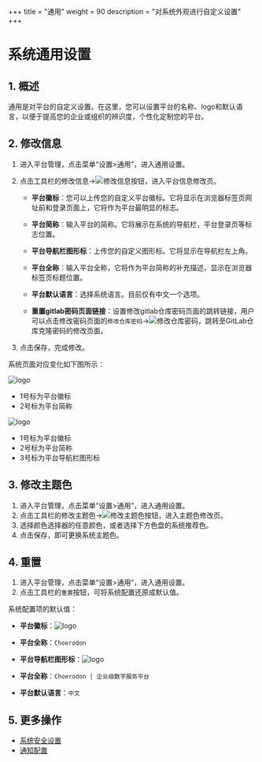 +++
title = "通用"
weight = 90
description = "对系统外观进行自定义设置"
+++

# 系统通用设置

## 1. 概述

通用是对平台的自定义设置。在这里，您可以设置平台的名称、logo和默认语言，以便于提高您的企业或组织的辨识度，个性化定制您的平台。

## 2. 修改信息

1. 进入平台管理，点击菜单“设置>通用”，进入通用设置。
2. 点击工具栏的修改信息→![修改信息](/docs/user-guide/manager-guide/image/edit-site-setting.png)按钮，进入平台信息修改页。

    - **平台徽标**：您可以上传您的自定义平台徽标。它将显示在浏览器标签页网址前和登录页面上，它将作为平台最明显的标志。  

    - **平台简称**：输入平台的简称。它将展示在系统的导航栏，平台登录页等标志位置。  

    - **平台导航栏图形标**：上传您的自定义图形标。它将显示在导航栏左上角。

    - **平台全称**：输入平台全称，它将作为平台简称的补充描述，显示在浏览器标签页标题位置。
 
    - **平台默认语言**：选择系统语言。目前仅有中文一个选项。

    - **重置gitlab密码页面链接**：设置修改gitlab仓库密码页面的跳转链接，用户可以点击修改密码页面的`修改仓库密码`→![修改仓库密码](/docs/user-guide/manager-guide/image/gitlab.png)，跳转至GitLab仓库克隆密码的修改页面。
3. 点击保存，完成修改。

系统页面对应变化如下图所示：

![logo](/docs/user-guide/manager-guide/image/system-setting-01.png)

- 1号标为平台徽标
- 2号标为平台简称

![logo](/docs/user-guide/manager-guide/image/system-setting-02.png)

- 1号标为平台徽标
- 2号标为平台简称
- 3号标为平台导航栏图形标

## 3. 修改主题色

1. 进入平台管理，点击菜单“设置>通用”，进入通用设置。
2. 点击工具栏的修改主题色→![修改主题色](/docs/user-guide/manager-guide/image/update-color.png)按钮，进入主题色修改页。
3. 选择颜色选择器的任意颜色，或者选择下方色盘的系统推荐色。
4. 点击保存，即可更换系统主题色。

## 4. 重置
1. 进入平台管理，点击菜单“设置>通用”，进入通用设置。
2. 点击工具栏的`重置`按钮，可将系统配置还原成默认值。

系统配置项的默认值：

- **平台徽标**：![logo](/docs/user-guide/manager-guide/image/logo.png)

- **平台全称**：`Choerodon`

- **平台导航栏图形标**：![logo](/docs/user-guide/manager-guide/image/logo02.png) 

- **平台全称**：`Choerodon | 企业级数字服务平台` 

- **平台默认语言**：`中文`


## 5. 更多操作

- [系统安全设置](../site-setting)
- [通知配置](../message-config)



